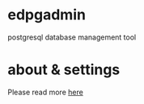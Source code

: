 # edpgadmin
postgresql database management tool

# about & settings
Please read more [here](http://edmondsql.github.io)
